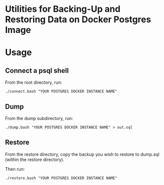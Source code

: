 Utilities for Backing-Up and Restoring Data on Docker Postgres Image
====================================================================

# Usage

## Connect a psql shell

From the root directory, run:

```
./connect.bash "YOUR POSTGRES DOCKER INSTANCE NAME"
```

## Dump

From the dump subdirectory, run:

```
./dump.bash "YOUR POSTGRES DOCKER INSTANCE NAME" > out.sql
```

## Restore

From the restore directory, copy the backup you wish to restore
to dump.sql (within the restore directory).

Then run:
```
./restore.bash "YOUR POSTGRES DOCKER INSTANCE NAME"
```
